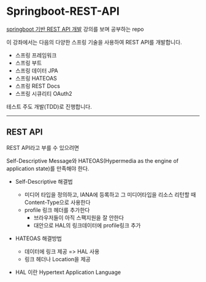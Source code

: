 # Springboot-REST-API
[springboot 기반 REST API 개발](https://www.inflearn.com/course/spring_rest-api/) 강의를 보며 공부하는 repo

이 강좌에서는 다음의 다양한 스프링 기술을 사용하여 REST API를 개발합니다.

* 스프링 프레임워크
* 스프링 부트
* 스프링 데이터 JPA
* 스프링 HATEOAS
* 스프링 REST Docs
* 스프링 시큐리티 OAuth2

테스트 주도 개발(TDD)로 진행합니다.

<hr>

## REST API

REST API라고 부를 수 있으려면 

Self-Descriptive Message와 HATEOAS(Hypermedia as the engine of application state)를 만족해야 한다.
* Self-Descriptive 해결법
    * 미디어 타입을 정의하고, IANA에 등록하고 그 미디어타입을 리소스 리턴할 때 Content-Type으로 사용한다
    * profile 링크 헤더를 추가한다 
        * 브라우저들이 아직 스팩지원을 잘 안한다
        * 대안으로 HAL의 링크데이터에 profile링크 추가

* HATEOAS 해결방법
    * 데이터에 링크 제공 => HAL 사용
    * 링크 헤더나 Location을 제공

* HAL 이란
Hypertext Application Language